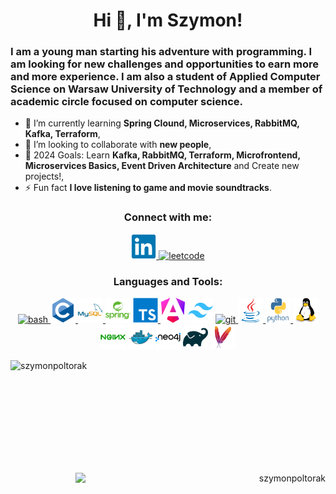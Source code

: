 <h1 align="center">
    Hi 👋, I'm Szymon!
</h1>

<h3 align="left">
I am a young man starting his adventure with programming. I am looking for new challenges and opportunities to earn more and more experience. I am also a student of Applied Computer Science on Warsaw University of Technology and a member of academic circle focused on computer science.
</h3>

- 🌱 I’m currently learning **Spring Clound, Microservices, RabbitMQ, Kafka, Terraform**,
- 👯 I’m looking to collaborate with **new people**,
- 🥅 2024 Goals: Learn **Kafka, RabbitMQ, Terraform, Microfrontend, Microservices Basics, Event Driven Architecture** and Create new projects!,
- ⚡ Fun fact **I love listening to game and movie soundtracks**.

<h3 align="center">Connect with me:</h3>

<p align="center">
    <a href="https://www.linkedin.com/in/szymon-poltorak/">
        <img src="https://raw.githubusercontent.com/devicons/devicon/master/icons/linkedin/linkedin-original.svg" alt="linkedin" width="40" height="40" />
    </a>
    <a href="https://leetcode.com/RazePL/">
        <img src="https://raw.githubusercontent.com/rahuldkjain/github-profile-readme-generator/master/src/images/icons/Social/leet-code.svg" alt="leetcode" width="40" height="40" />
    </a>
</p>

<h3 align="center">Languages and Tools:</h3>

<p align="center">
    <a href="https://www.gnu.org/software/bash/" target="_blank" rel="noreferrer">
        <img src="https://www.vectorlogo.zone/logos/gnu_bash/gnu_bash-icon.svg" alt="bash" width="40" height="40"/>
    </a>
    <a href="https://www.cprogramming.com/" target="_blank" rel="noreferrer">
        <img src="https://raw.githubusercontent.com/devicons/devicon/master/icons/c/c-original.svg" alt="c" width="40" height="40"/>
    </a>
    <a href="https://www.mysql.com/" target="_blank" rel="noreferrer">
        <img src="https://raw.githubusercontent.com/devicons/devicon/master/icons/mysql/mysql-original-wordmark.svg" alt="mysql" width="40" height="40"/>
    </a>
    <a rel="noreferrer">
        <img src="https://raw.githubusercontent.com/devicons/devicon/master/icons/spring/spring-original-wordmark.svg" alt="java script" width="40" height="40"/>
    </a>
    <a href="https://www.typescriptlang.org/" target="_blank" rel="noreferrer">
        <img src="https://raw.githubusercontent.com/devicons/devicon/master/icons/typescript/typescript-original.svg" alt="type script" width="40" height="40"/>
    </a>
    <a rel="noreferrer">
        <img src="https://raw.githubusercontent.com/devicons/devicon/master/icons/angular/angular-original.svg" alt="angular" width="40" height="40"/>
    </a>
    <a rel="noreferrer">
        <img src="https://raw.githubusercontent.com/devicons/devicon/master/icons/tailwindcss/tailwindcss-original.svg" alt="tailwindcss" width="40" height="40"/>
    </a>
    <a href="https://git-scm.com/" target="_blank" rel="noreferrer">
        <img src="https://www.vectorlogo.zone/logos/git-scm/git-scm-icon.svg" alt="git" width="40" height="40"/>
    </a>
    <a href="https://www.java.com" target="_blank" rel="noreferrer">
        <img src="https://raw.githubusercontent.com/devicons/devicon/master/icons/java/java-original.svg" alt="java" width="40" height="40"/>
    </a>
    <a href="https://www.python.org/" target="_blank" rel="noreferrer">
        <img src="https://raw.githubusercontent.com/devicons/devicon/master/icons/python/python-original-wordmark.svg" alt="python" width="40" height="40"/>
    </a>
    <a href="https://www.linux.org/" target="_blank" rel="noreferrer">
        <img src="https://raw.githubusercontent.com/devicons/devicon/master/icons/linux/linux-original.svg" alt="linux" width="40" height="40"/>
    </a>
    <a rel="noreferrer">
        <img src="https://raw.githubusercontent.com/devicons/devicon/master/icons/nginx/nginx-original.svg" alt="nginx" width="40" height="40"/>
    </a>
    <a rel="noreferrer">
        <img src="https://raw.githubusercontent.com/devicons/devicon/master/icons/docker/docker-original.svg" alt="docker" width="40" height="40"/>
    </a>
    <a>
        <img src="https://raw.githubusercontent.com/devicons/devicon/master/icons/neo4j/neo4j-original-wordmark.svg" alt="neo4j" width="40" height="40"/>
    </a>
    <a>
        <img src="https://raw.githubusercontent.com/devicons/devicon/master/icons/gradle/gradle-original.svg" alt="gradle" width="40" height="40"/>
    </a>
    <a>
        <img src="https://raw.githubusercontent.com/devicons/devicon/master/icons/maven/maven-original.svg" alt="maven" width="40" height="40"/>
    </a>
</p>

<div align="left">
    <img align="left" src="https://github-readme-stats.vercel.app/api/top-langs?username=szymonpoltorak&show_icons=true&locale=en&layout=compact&theme=algolia&hide=jupyter%20notebook,TeX" alt="szymonpoltorak" height="180" width="400" />
</div>
    
<div align="right">
    <img align="right" src="https://github-readme-stats.vercel.app/api?username=szymonpoltorak&show_icons=true&locale=en&theme=algolia" alt="szymonpoltorak" height="180" width="400" />
</div>

